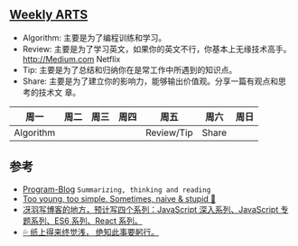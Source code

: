 ## [Weekly ARTS](https://www.yuque.com/pengfuxiao/rcbj/du90ly)

- Algorithm: 主要是为了编程训练和学习。
- Review: 主要是为了学习英文，如果你的英文不行，你基本上无缘技术高手。
  http://Medium.com Netflix
- Tip: 主要是为了总结和归纳你在是常工作中所遇到的知识点。
- Share: 主要是为了建立你的影响力，能够输出价值观。分享一篇有观点和思考的技术文
  章。

| 周一      | 周二 | 周三 | 周四 | 周五       | 周六  | 周日 |
| --------- | ---- | ---- | ---- | ---------- | ----- | ---- |
| Algorithm |      |      |      | Review/Tip | Share |

## 参考

- [Program-Blog](https://github.com/muwenzi/Program-Blog)
  `Summarizing, thinking and reading`
- [Too young, too simple. Sometimes, naive & stupid 🐌 ](https://github.com/jawil/blog)
- [冴羽写博客的地方，预计写四个系列：JavaScript 深入系列、JavaScript 专题系列、ES6 系列、React 系列。 ](https://github.com/mqyqingfeng/Blog)
- [💦 纸上得来终觉浅， 绝知此事要躬行。 ](https://github.com/zhanghao-zhoushan/record)
